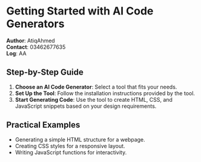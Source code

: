 # Getting Started with AI Code Generators

**Author**: AtiqAhmed  
**Contact**: 03462677635  
**Log**: AA

## Step-by-Step Guide
1. **Choose an AI Code Generator**: Select a tool that fits your needs.
2. **Set Up the Tool**: Follow the installation instructions provided by the tool.
3. **Start Generating Code**: Use the tool to create HTML, CSS, and JavaScript snippets based on your design requirements.

## Practical Examples
- Generating a simple HTML structure for a webpage.
- Creating CSS styles for a responsive layout.
- Writing JavaScript functions for interactivity.
